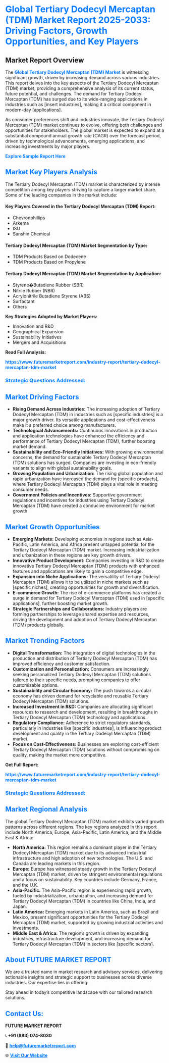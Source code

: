 <h1 style="color: #007BFF;">Global Tertiary Dodecyl Mercaptan (TDM) Market Report 2025-2033: Driving Factors, Growth Opportunities, and Key Players</h1>

<section id="overview">
<h2>Market Report Overview</h2>
<p>The <a href="https://www.futuremarketreport.com/industry-report/tertiary-dodecyl-mercaptan-tdm-market" style="color: #007BFF; text-decoration: none;"><strong>Global Tertiary Dodecyl Mercaptan (TDM) Market</strong></a> is witnessing significant growth, driven by increasing demand across various industries. This report delves into the key aspects of the Tertiary Dodecyl Mercaptan (TDM) market, providing a comprehensive analysis of its current status, future potential, and challenges. The demand for Tertiary Dodecyl Mercaptan (TDM) has surged due to its wide-ranging applications in industries such as [insert industries], making it a critical component in modern-day [applications].</p>
<p>As consumer preferences shift and industries innovate, the Tertiary Dodecyl Mercaptan (TDM) market continues to evolve, offering both challenges and opportunities for stakeholders. The global market is expected to expand at a substantial compound annual growth rate (CAGR) over the forecast period, driven by technological advancements, emerging applications, and increasing investments by major players.</p>
</section>

<section id="overview">
<p><a href="https://www.futuremarketreport.com/request-sample/reportId=28583" style="color: #007BFF; text-decoration: none;"><strong>Explore Sample Report Here</strong></a></p>
</section>

<section id="key-players">
<h2 style="color: #007BFF;">Market Key Players Analysis</h2>
<p>The Tertiary Dodecyl Mercaptan (TDM) market is characterized by intense competition among key players striving to capture a larger market share. Some of the leading companies in the market include:</p>
<h4>Key Players Covered in the Tertiary Dodecyl Mercaptan (TDM) Report:</h4>
<ul><li>Chevronphillips</li><li>Arkema</li><li>ISU</li><li>Sanshin Chemical</li></ul>
<h4>Tertiary Dodecyl Mercaptan (TDM) Market Segmentation by Type:</h4>
<ul><li>TDM Products Based on Dodecene</li><li>TDM Products Based on Propylene</li></ul>

<h4>Tertiary Dodecyl Mercaptan (TDM) Market Segmentation by Application:</h4>
<ul><li>Styrene�Butadiene Rubber (SBR)</li><li>Nitrile Rubber (NBR)</li><li>Acrylonitrile Butadiene Styrene (ABS)</li><li>Surfactant</li><li>Others</li></ul>
<p><strong>Key Strategies Adopted by Market Players:</strong></p>
<ul>
<li>Innovation and R&D</li>
<li>Geographical Expansion</li>
<li>Sustainability Initiatives</li>
<li>Mergers and Acquisitions</li>
</ul>
</section>

<section>
<p><strong>Read Full Analysis: </strong></p><a href="https://www.futuremarketreport.com/industry-report/tertiary-dodecyl-mercaptan-tdm-market" style="color: #007BFF; text-decoration: none;"><strong>https://www.futuremarketreport.com/industry-report/tertiary-dodecyl-mercaptan-tdm-market</strong></a>
<h3 style="color: #007BFF;">Strategic Questions Addressed:</h3>
</section>

<section id="driving-factors">
<h2 style="color: #007BFF;">Market Driving Factors</h2>
<ul>
<li><strong>Rising Demand Across Industries:</strong> The increasing adoption of Tertiary Dodecyl Mercaptan (TDM) in industries such as [specific industries] is a major growth driver. Its versatile applications and cost-effectiveness make it a preferred choice among manufacturers.</li>
<li><strong>Technological Advancements:</strong> Continuous innovations in production and application technologies have enhanced the efficiency and performance of Tertiary Dodecyl Mercaptan (TDM), further boosting market demand.</li>
<li><strong>Sustainability and Eco-Friendly Initiatives:</strong> With growing environmental concerns, the demand for sustainable Tertiary Dodecyl Mercaptan (TDM) solutions has surged. Companies are investing in eco-friendly variants to align with global sustainability goals.</li>
<li><strong>Growing Population and Urbanization:</strong> The rising global population and rapid urbanization have increased the demand for [specific products], where Tertiary Dodecyl Mercaptan (TDM) plays a vital role in meeting consumer needs.</li>
<li><strong>Government Policies and Incentives:</strong> Supportive government regulations and incentives for industries using Tertiary Dodecyl Mercaptan (TDM) have created a conducive environment for market growth.</li>
</ul>
</section>

<section id="growth-opportunities">
<h2 style="color: #007BFF;">Market Growth Opportunities</h2>
<ul>
<li><strong>Emerging Markets:</strong> Developing economies in regions such as Asia-Pacific, Latin America, and Africa present untapped potential for the Tertiary Dodecyl Mercaptan (TDM) market. Increasing industrialization and urbanization in these regions are key growth drivers.</li>
<li><strong>Innovative Product Development:</strong> Companies investing in R&D to create innovative Tertiary Dodecyl Mercaptan (TDM) products with enhanced features and applications are likely to gain a competitive edge.</li>
<li><strong>Expansion into Niche Applications:</strong> The versatility of Tertiary Dodecyl Mercaptan (TDM) allows it to be utilized in niche markets such as [specific niches], creating opportunities for growth and diversification.</li>
<li><strong>E-commerce Growth:</strong> The rise of e-commerce platforms has created a surge in demand for Tertiary Dodecyl Mercaptan (TDM) used in [specific applications], further boosting market growth.</li>
<li><strong>Strategic Partnerships and Collaborations:</strong> Industry players are forming partnerships to leverage shared expertise and resources, driving the development and adoption of Tertiary Dodecyl Mercaptan (TDM) products globally.</li>
</ul>
</section>

<section id="trending-factors">
<h2 style="color: #007BFF;">Market Trending Factors</h2>
<ul>
<li><strong>Digital Transformation:</strong> The integration of digital technologies in the production and distribution of Tertiary Dodecyl Mercaptan (TDM) has improved efficiency and customer satisfaction.</li>
<li><strong>Customization and Personalization:</strong> Consumers are increasingly seeking personalized Tertiary Dodecyl Mercaptan (TDM) solutions tailored to their specific needs, prompting companies to offer customizable options.</li>
<li><strong>Sustainability and Circular Economy:</strong> The push towards a circular economy has driven demand for recyclable and reusable Tertiary Dodecyl Mercaptan (TDM) solutions.</li>
<li><strong>Increased Investment in R&D:</strong> Companies are allocating significant resources to research and development, resulting in breakthroughs in Tertiary Dodecyl Mercaptan (TDM) technology and applications.</li>
<li><strong>Regulatory Compliance:</strong> Adherence to strict regulatory standards, particularly in industries like [specific industries], is influencing product development and quality in the Tertiary Dodecyl Mercaptan (TDM) market.</li>
<li><strong>Focus on Cost-Effectiveness:</strong> Businesses are exploring cost-efficient Tertiary Dodecyl Mercaptan (TDM) solutions without compromising on quality, making the market more competitive.</li>
</ul>
</section>

<section>
<p><strong>Get Full Report: </strong></p><a href="https://www.futuremarketreport.com/industry-report/tertiary-dodecyl-mercaptan-tdm-market" style="color: #007BFF; text-decoration: none;"><strong>https://www.futuremarketreport.com/industry-report/tertiary-dodecyl-mercaptan-tdm-market</strong></a>
<h3 style="color: #007BFF;">Strategic Questions Addressed:</h3>
</section>


<section id="regional-analysis">
<h2 style="color: #007BFF;">Market Regional Analysis</h2>
<p>The global Tertiary Dodecyl Mercaptan (TDM) market exhibits varied growth patterns across different regions. The key regions analyzed in this report include North America, Europe, Asia-Pacific, Latin America, and the Middle East & Africa:</p>
<ul>
<li><strong>North America:</strong> This region remains a dominant player in the Tertiary Dodecyl Mercaptan (TDM) market due to its advanced industrial infrastructure and high adoption of new technologies. The U.S. and Canada are leading markets in this region.</li>
<li><strong>Europe:</strong> Europe has witnessed steady growth in the Tertiary Dodecyl Mercaptan (TDM) market, driven by stringent environmental regulations and a focus on sustainability. Key countries include Germany, France, and the U.K.</li>
<li><strong>Asia-Pacific:</strong> The Asia-Pacific region is experiencing rapid growth, fueled by industrialization, urbanization, and increasing demand for Tertiary Dodecyl Mercaptan (TDM) in countries like China, India, and Japan.</li>
<li><strong>Latin America:</strong> Emerging markets in Latin America, such as Brazil and Mexico, present significant opportunities for the Tertiary Dodecyl Mercaptan (TDM) market, supported by growing industrial activities and investments.</li>
<li><strong>Middle East & Africa:</strong> The region’s growth is driven by expanding industries, infrastructure development, and increasing demand for Tertiary Dodecyl Mercaptan (TDM) in sectors like [specific sectors].</li>
</ul>
</section>

<footer>
<h2 style="color: #007BFF;">About FUTURE MARKET REPORT</h2>
<p>We are a trusted name in market research and advisory services, delivering actionable insights and strategic support to businesses across diverse industries. Our expertise lies in offering:</p>

<p>Stay ahead in today’s competitive landscape with our tailored research solutions.</p>

<h2 style="color: #007BFF;">Contact Us:</h2>
<p><strong>FUTURE MARKET REPORT</strong></p>
<p>📞 <strong>+91 (883) 074-8030</strong></p>
<p>📧 <strong><a href="mailto:help@futuremarketreport.com" style="color: #007BFF;">help@futuremarketreport.com</a></strong></p>
<p>🌐 <strong><a href="https://www.futuremarketreport.com/" style="color: #007BFF;">Visit Our Website</a></strong></p>
</footer>